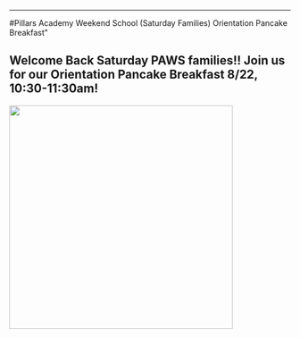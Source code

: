 
---
#Pillars Academy Weekend School (Saturday Families) Orientation Pancake Breakfast"

Welcome Back Saturday PAWS families!! Join us for our Orientation Pancake Breakfast 8/22, 10:30-11:30am!
---

<img src="https://cloud.githubusercontent.com/assets/11180395/9415377/c70da93c-47f3-11e5-9bbe-9c616674567e.jpg" width="400" />


